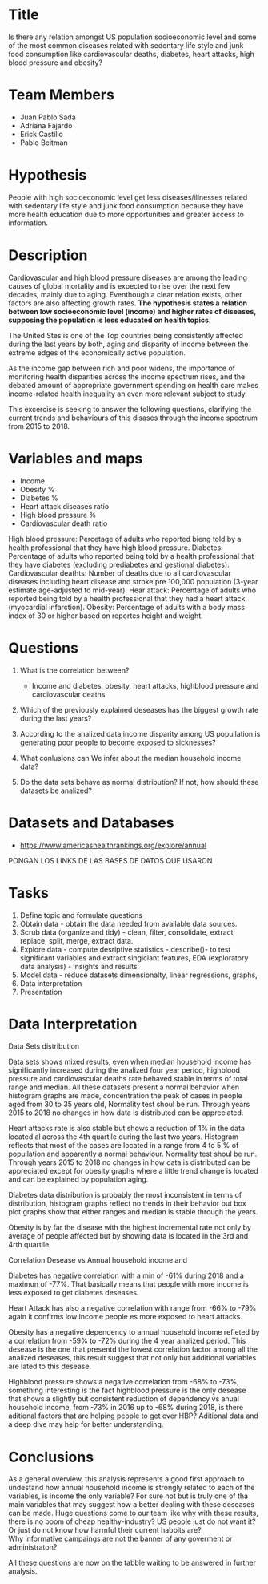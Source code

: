 # Title
Is there any relation amongst US population socioeconomic level and some of the most common diseases related with sedentary life style and junk food consumption like cardiovascular deaths, diabetes, heart attacks, high blood pressure and obesity?

# Team Members
- Juan Pablo Sada
- Adriana Fajardo
- Erick Castillo
- Pablo Beitman

# Hypothesis
People with high socioeconomic level get less diseases/illnesses related with sedentary life style and junk food consumption because they have more health education due to more opportunities and greater access to information. 

# Description
Cardiovascular and high blood pressure diseases are among the leading causes of global mortality and is expected to rise over the next few decades, mainly due to aging. Eventhough a clear relation exists, other factors are also affecting growth rates. **The hypothesis states a relation between low socioeconomic level (income) and higher rates of diseases, supposing the population is less educated on health topics.**  

The United Stes is one of the Top countries being consistently affected during the last years by both, aging and disparity of income between the extreme edges of the economically active population.

As the income gap between rich and poor widens, the importance of monitoring health disparities across the income spectrum rises, and the debated amount of appropriate government spending on health care makes income-related health inequality an even more relevant subject to study. 

This excercise is seeking to answer the following questions, clarifying the current trends and behaviours of this disases through the income spectrum from 2015 to 2018. 


# Variables and maps 
  - Income
  - Obesity %
  - Diabetes %
  - Heart attack diseases ratio
  - High blood pressure %
  - Cardiovascular death ratio
  
  
High blood pressure: Percetage of adults who reported bieng told by a health professional that they have high blood pressure.
Diabetes: Percentage of adults who reported being told by a health professional that they have diabetes (excluding prediabetes and gestional diabetes).
Cardiovascular deathts: Number of deaths due to all cardiovascular diseases including heart disease and stroke pre 100,000 population (3-year estimate age-adjusted to mid-year).
Hear attack: Percentage of adults who reported being told by a health professional that they had a heart attack (myocardial infarction).
Obesity: Percentage of adults with a body mass index of 30 or higher based on reportes height and weight.


# Questions
  1. What is the correlation between?
      - Income and  diabetes, obesity, heart attacks, highblood pressure     	and cardiovascular deaths 
		

  2. Which of the previously explained deseases has the biggest growth 	rate during the last years?
3. According to the analized data,income disparity among US popullation 	is generating poor people to become exposed to sicknesses?
  4. What conlusions can We infer about the median household income data?
  5. Do the data sets behave as normal distribution? If not, how should these datasets be analized?

# Datasets and Databases 
- https://www.americashealthrankings.org/explore/annual

PONGAN LOS LINKS DE LAS BASES DE DATOS QUE USARON


# Tasks 
1. Define topic and formulate questions
2. Obtain data - obtain the data needed from available data sources.
3. Scrub data (organize and tidy) - clean, filter, consolidate, extract, replace, split, merge, extract data.
4. Explore data - compute desriptive statistics -.describe()- to test significant variables and extract singiciant features, EDA (exploratory data analysis) - insights and results.
5. Model data - reduce datasets dimensionalty, linear regressions, graphs,
6. Data interpretation
7. Presentation

# Data Interpretation

Data Sets distribution

Data sets shows mixed results, even when median household income has significantly increased during the analized four year period, highblood pressure and cardiovascular deaths rate behaved stable in terms of total range and median. 
All these datasets present a normal behavior when histogram graphs are made, concentration the peak of cases in people aged from 30 to 35 years old, Normality test shoul be run. Through years 2015 to 2018 no changes in how data is distributed can be appreciated.


Heart attacks rate is also stable but shows a reduction of 1% in the data located al across the  4th quartile during the last two years.
Histogram reflects that most of the cases are located in a range from 4 to 5 % of popullation and apparently a normal behaviour. Normality test shoul be run. Through years 2015 to 2018 no changes in how data is distributed can be appreciated except for obesity graphs where a little trend change is located and can be explained by population aging.

Diabetes data distribution is probably the most inconsistent in terms of distribution, histogram graphs reflect no trends in their behavior but box plot graphs show that either ranges and median is stable through the years.


Obesity is by far the disease with the highest incremental rate not only by average of people affected but by showing data is located in the 3rd and 4rth quartile  

Correlation Desease vs Annual household income and 

Diabetes has negative correlation with a min of -61% during 2018 and a maximun of -77%. That basically means that people with more income is less exposed to get diabetes deseases.

Heart Attack has also a negative correlation with range from -66% to -79% again it confirms low income people es more exposed to heart attacks.

Obesity has a negative dependency to annual household income refleted by a correlation from -59% to -72% during the 4 year analized period. This desease is the one that presentd the lowest correlation factor among all the analized deseases, this result suggest that not only but additional variables are lated to this desease.

Highblood pressure shows a negative correlation from -68% to -73%, something  interesting is the fact highblood pressure is the only desease that shows a slightly but consistent reduction of dependency vs anual household income, from -73% in 2016 up to -68% during 2018, is there aditional factors that are helping people to get over HBP? Aditional data and a deep dive may help for better understanding.


# Conclusions

As a general overview, this analysis represents a good first approach to undestand how annual household income is strongly related to each of the variables, is income the only variable? For sure not but is truly one of tha main variables that may suggest how a better dealing with these deseases can be made. Huge questions come to our team like why  with these results, there is no boom of  cheap healthy-industry? US people just do not want it? Or just do not know how harmful their current habbits are?  
Why informative campaings are not the banner of any goverment or administraton? 

All these questions are now on the tabble waiting to be answered in further analysis.

